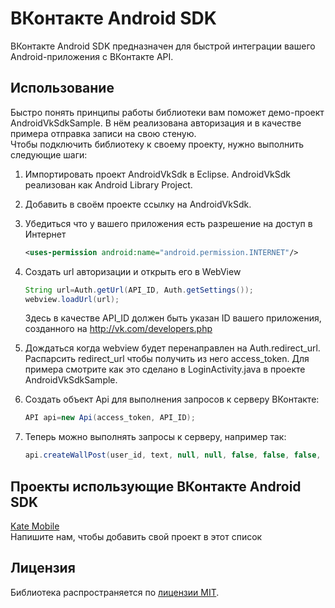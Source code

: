 ﻿# ВКонтакте Android SDK

ВКонтакте Android SDK предназначен для быстрой интеграции вашего Android-приложения с ВКонтакте API.

## Использование
Быстро понять принципы работы библиотеки вам поможет демо-проект AndroidVkSdkSample. В нём реализована авторизация и в качестве примера отправка записи на свою стеную.  
Чтобы подключить библиотеку к своему проекту, нужно выполнить следующие шаги:  

1. Импортировать проект AndroidVkSdk в Eclipse. AndroidVkSdk реализован как Android Library Project.  

2. Добавить в своём проекте ссылку на AndroidVkSdk.  

3. Убедиться что у вашего приложения есть разрешение на доступ в Интернет

    ``` xml
    <uses-permission android:name="android.permission.INTERNET"/>  
    ```
  
4. Создать url авторизации и открыть его в WebView

    ``` java
    String url=Auth.getUrl(API_ID, Auth.getSettings());
    webview.loadUrl(url);
    ```
    
    Здесь в качестве API_ID должен быть указан ID вашего приложения, созданного на http://vk.com/developers.php

5. Дождаться когда webview будет перенаправлен на Auth.redirect_url. Распарсить redirect_url чтобы получить из него access_token. Для примера смотрите как это сделано в LoginActivity.java в проекте AndroidVkSdkSample.  

6. Создать объект Api для выполнения запросов к серверу ВКонтакте:

    ``` java
    API api=new Api(access_token, API_ID);  
    ```
    
7. Теперь можно выполнять запросы к серверу, например так:

    ``` java
    api.createWallPost(user_id, text, null, null, false, false, false, null, null);
    ```

## Проекты использующие ВКонтакте Android SDK
<a href="https://play.google.com/store/apps/details?id=com.perm.kate&hl=ru">Kate Mobile</a>  
Напишите нам, чтобы добавить свой проект в этот список

## Лицензия

Библиотека распространяется по <a href="https://github.com/thest1/Android-VKontakte-SDK/blob/master/LICENSE">лицензии MIT</a>.